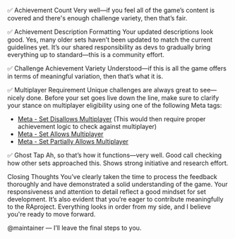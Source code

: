 :white_check_mark: Achievement Count
Very well—if you feel all of the game’s content is covered and there's enough challenge variety, then that’s fair.

:white_check_mark: Achievement Description Formatting
Your updated descriptions look good.
Yes, many older sets haven’t been updated to match the current guidelines yet. It’s our shared responsibility as devs to gradually bring everything up to standard—this is a community effort.

:white_check_mark: Challenge Achievement Variety
Understood—if this is all the game offers in terms of meaningful variation, then that’s what it is.

:white_check_mark: Multiplayer Requirement
Unique challenges are always great to see—nicely done. Before your set goes live down the line, make sure to clarify your stance on multiplayer eligibility using one of the following Meta tags:
- [Meta - Set Disallows Multiplayer](https://retroachievements.org/hub/26213) (This would then require proper achievement logic to check against multiplayer)
- [Meta - Set Allows Multiplayer](https://retroachievements.org/hub/22986)
- [Meta - Set Partially Allows Multiplayer](https://retroachievements.org/hub/7115)

:white_check_mark: Ghost Tap
Ah, so that’s how it functions—very well.
Good call checking how other sets approached this. Shows strong initiative and research effort.

Closing Thoughts
You’ve clearly taken the time to process the feedback thoroughly and have demonstrated a solid understanding of the game. Your responsiveness and attention to detail reflect a good mindset for set development.
It’s also evident that you’re eager to contribute meaningfully to the RAproject. Everything looks in order from my side, and I believe you're ready to move forward.

@maintainer — I’ll leave the final steps to you.


